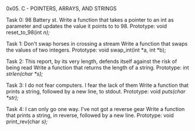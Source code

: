 0x05. C - POINTERS, ARRAYS, AND STRINGS

Task 0: 98 Battery st.
Write a function that takes a pointer to an int as parameter and updates the value it points to to 98.
Prototype: void reset_to_98(int *n);*

Task 1: Don't swap horses in crossing a stream
Write a function that swaps the values of two integers.
Prototype: void swap_int(int *a, int *b);

Task 2: This report, by its very length, defends itself against the risk of being read
Write a function that returns the length of a string.
Prototype: int _strlen(char *s);_

Task 3:  I do not fear computers. I fear the lack of them
Write a function that prints a string, followed by a new line, to stdout.
Prototype: void _puts(char *str);_

Task 4: I can only go one way. I've not got a reverse gear
Write a function that prints a string, in reverse, followed by a new line.
Prototype: void print_rev(char *s);*
